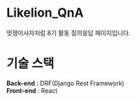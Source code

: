 # Likelion_QnA
멋쟁이사자처럼 8기 활동 질의응답 페이지입니다.

# 기술 스택
**Back-end** : DRF(Django Rest Framework)<br>
**Front-end** : React
